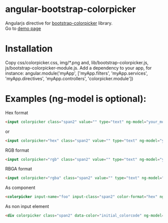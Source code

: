 angular-bootstrap-colorpicker
=============================

Angularjs directive for <a href="http://www.eyecon.ro/bootstrap-colorpicker/" target="_blank">bootstrap-colorpicker</a> library.<br />
Go to <a href="http://web.hostdmk.net/github/colorpicker/" target="_blank">demo page</a>

Installation
===============================
Copy css/colorpicker.css, img/*.png and, lib/bootstrap-colorpicker.js, js/bootstrap-colorpicker-module.js.
Add a dependency to your app, for instance:
angular.module('myApp', ['myApp.filters', 'myApp.services', 'myApp.directives', 'myApp.controllers', 'colorpicker.module'])

Examples (ng-model is optional):
===============================

Hex format
```html
<input colorpicker class="span2" value="" type="text" ng-model="your_model" >
```
or
```html
<input colorpicker="hex" class="span2" value="" type="text" ng-model="your_model" >
```

RGB format
```html
<input colorpicker="rgb" class="span2" value="" type="text" ng-model="your_model" />
```

RBGA format
```html
<input colorpicker="rgba" class="span2" value="" type="text" ng-model="your_model" />
```

As component
```html
<colorpicker input-name="foo" input-class="span2" color-format="hex" ng-model="componentPicker"></colorpicker>
```

As non input element
```html
<div colorpicker class="span2" data-color="initial_colorcode" ng-model="your_model"></div>
```
